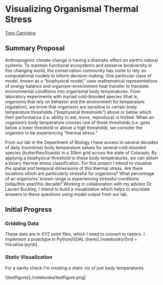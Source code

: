 # Visualizing Organismal Thermal Stress
[Tony Cannistra](anthonycannistra.com)

## Summary Proposal 

Anthropogenic climate change is having a dramatic effect on earth’s natural systems. To maintain functional ecosystems and preserve biodiversity in this changing world, the conservation community has come to rely on computational models to inform decision making. One particular class of model, known as a “biophysical model,” uses mathematical representations of energy balance and organism-environment heat transfer to translate environmental conditions into organismal body temperatures. From laboratory experiments with myriad cold-blooded species (that is, organisms that rely on behavior and the environment for temperature regulation), we know that organisms are sensitive to certain body temperature thresholds (”biophysical thresholds”) above or below which their performance (i.e. ability to eat, move, reproduce) is limited. When an organism’s body temperature crosses one of these thresholds (i.e. goes below a lower threshold or above a high threshold), we consider the organism to be experiencing “thermal stress.”

From our lab in the Department of Biology I have access to several decades of daily (noontime) body temperature values for several cold-blooded species (butterflies/lizards) in a 30km grid across the state of Colorado. By applying a biophysical threshold to these body temperatures, we can obtain a binary thermal stress classification. For this project I intend to visualize the spatial and temporal dimensions of this thermal stress. Are there locations which are particularly stressful for organisms? What percentage of an organisms’ known range is experiencing stressful conditions today/this year/this decade? Working in collaboration with my advisor Dr. Lauren Buckley, I intend to build a visualization which helps to elucidate answers to these questions using model output from our lab.

## Initial Progress

### Gridding Data

These data are in XYZ point files, which I need to convert to rasters. I implement a prototype in Python/GDAL (here)[./notebooks/Grid + Visualize.ipynb].

### Static Visualization

For a sanity check I'm creating a static viz of just body temperatures. 

!(testfigure)[./notebooks/testfigure.png]
